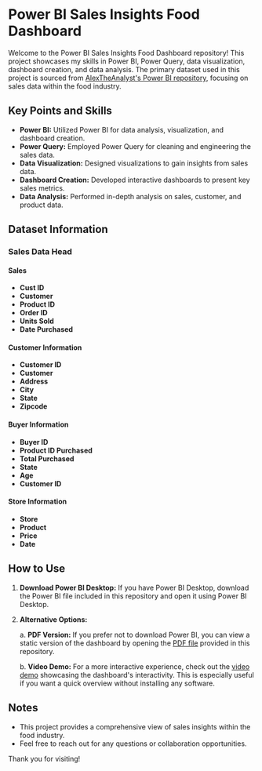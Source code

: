 # Power BI Sales Insights Food Dashboard

Welcome to the Power BI Sales Insights Food Dashboard repository! This project showcases my skills in Power BI, Power Query, data visualization, dashboard creation, and data analysis. The primary dataset used in this project is sourced from [AlexTheAnalyst's Power BI repository](https://github.com/AlexTheAnalyst/Power-BI), focusing on sales data within the food industry.

## Key Points and Skills

- **Power BI:** Utilized Power BI for data analysis, visualization, and dashboard creation.
- **Power Query:** Employed Power Query for cleaning and engineering the sales data.
- **Data Visualization:** Designed visualizations to gain insights from sales data.
- **Dashboard Creation:** Developed interactive dashboards to present key sales metrics.
- **Data Analysis:** Performed in-depth analysis on sales, customer, and product data.

## Dataset Information

### Sales Data Head

#### Sales
- **Cust ID**
- **Customer**
- **Product ID**
- **Order ID**
- **Units Sold**
- **Date Purchased**

#### Customer Information
- **Customer ID**
- **Customer**
- **Address**
- **City**
- **State**
- **Zipcode**

#### Buyer Information
- **Buyer ID**
- **Product ID Purchased**
- **Total Purchased**
- **State**
- **Age**
- **Customer ID**

#### Store Information
- **Store**
- **Product**
- **Price**
- **Date**

## How to Use

1. **Download Power BI Desktop:** If you have Power BI Desktop, download the Power BI file included in this repository and open it using Power BI Desktop.

2. **Alternative Options:**

    a. **PDF Version:** If you prefer not to download Power BI, you can view a static version of the dashboard by opening the [PDF file]([https://github.com/norodrigues111/Power-BI-Sales-Insights-Food-Dashboard/blob/main/Sales%20Dashboard%20Power%20BI.pdf]) provided in this repository.

    b. **Video Demo:** For a more interactive experience, check out the [video demo]([https://github.com/norodrigues111/Power-BI-Sales-Insights-Food-Dashboard/blob/main/Sales%20Dashboard%20Power%20BI%20Video.mp4]) showcasing the dashboard's interactivity. This is especially useful if you want a quick overview without installing any software.

## Notes

- This project provides a comprehensive view of sales insights within the food industry.
- Feel free to reach out for any questions or collaboration opportunities.

Thank you for visiting! 

